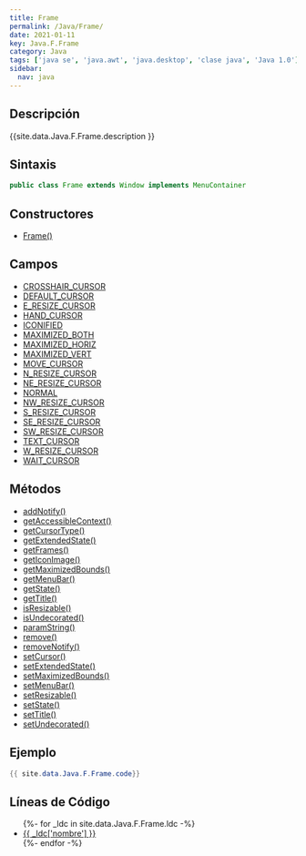 ```yaml
---
title: Frame
permalink: /Java/Frame/
date: 2021-01-11
key: Java.F.Frame
category: Java
tags: ['java se', 'java.awt', 'java.desktop', 'clase java', 'Java 1.0']
sidebar: 
  nav: java
---
```


## Descripción
{{site.data.Java.F.Frame.description }}

## Sintaxis
~~~java
public class Frame extends Window implements MenuContainer
~~~

## Constructores
* [Frame()](/Java/Frame/Frame/)

## Campos
* [CROSSHAIR_CURSOR](/Java/Frame/CROSSHAIR_CURSOR)
* [DEFAULT_CURSOR](/Java/Frame/DEFAULT_CURSOR)
* [E_RESIZE_CURSOR](/Java/Frame/E_RESIZE_CURSOR)
* [HAND_CURSOR](/Java/Frame/HAND_CURSOR)
* [ICONIFIED](/Java/Frame/ICONIFIED)
* [MAXIMIZED_BOTH](/Java/Frame/MAXIMIZED_BOTH)
* [MAXIMIZED_HORIZ](/Java/Frame/MAXIMIZED_HORIZ)
* [MAXIMIZED_VERT](/Java/Frame/MAXIMIZED_VERT)
* [MOVE_CURSOR](/Java/Frame/MOVE_CURSOR)
* [N_RESIZE_CURSOR](/Java/Frame/N_RESIZE_CURSOR)
* [NE_RESIZE_CURSOR](/Java/Frame/NE_RESIZE_CURSOR)
* [NORMAL](/Java/Frame/NORMAL)
* [NW_RESIZE_CURSOR](/Java/Frame/NW_RESIZE_CURSOR)
* [S_RESIZE_CURSOR](/Java/Frame/S_RESIZE_CURSOR)
* [SE_RESIZE_CURSOR](/Java/Frame/SE_RESIZE_CURSOR)
* [SW_RESIZE_CURSOR](/Java/Frame/SW_RESIZE_CURSOR)
* [TEXT_CURSOR](/Java/Frame/TEXT_CURSOR)
* [W_RESIZE_CURSOR](/Java/Frame/W_RESIZE_CURSOR)
* [WAIT_CURSOR](/Java/Frame/WAIT_CURSOR)

## Métodos
* [addNotify()](/Java/Frame/addNotify)
* [getAccessibleContext()](/Java/Frame/getAccessibleContext)
* [getCursorType()](/Java/Frame/getCursorType)
* [getExtendedState()](/Java/Frame/getExtendedState)
* [getFrames()](/Java/Frame/getFrames)
* [getIconImage()](/Java/Frame/getIconImage)
* [getMaximizedBounds()](/Java/Frame/getMaximizedBounds)
* [getMenuBar()](/Java/Frame/getMenuBar)
* [getState()](/Java/Frame/getState)
* [getTitle()](/Java/Frame/getTitle)
* [isResizable()](/Java/Frame/isResizable)
* [isUndecorated()](/Java/Frame/isUndecorated)
* [paramString()](/Java/Frame/paramString)
* [remove()](/Java/Frame/remove)
* [removeNotify()](/Java/Frame/removeNotify)
* [setCursor()](/Java/Frame/setCursor)
* [setExtendedState()](/Java/Frame/setExtendedState)
* [setMaximizedBounds()](/Java/Frame/setMaximizedBounds)
* [setMenuBar()](/Java/Frame/setMenuBar)
* [setResizable()](/Java/Frame/setResizable)
* [setState()](/Java/Frame/setState)
* [setTitle()](/Java/Frame/setTitle)
* [setUndecorated()](/Java/Frame/setUndecorated)

## Ejemplo
~~~java
{{ site.data.Java.F.Frame.code}}
~~~

## Líneas de Código
<ul>
{%- for _ldc in site.data.Java.F.Frame.ldc -%}
   <li>
       <a href="{{_ldc['url'] }}">{{ _ldc['nombre'] }}</a>
   </li>
{%- endfor -%}
</ul>
